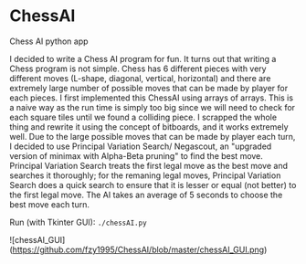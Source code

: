 # ChessAI

Chess AI python app

I decided to write a Chess AI program for fun. It turns out that writing a Chess program is not simple. Chess has 6 different pieces with very different moves (L-shape, diagonal, vertical, horizontal) and there are extremely large number of possible moves that can be made by player for each pieces. I first implemented this ChessAI using arrays of arrays. This is a naive way as the run time is simply too big since we will need to check for each square tiles until we found a colliding piece. I scrapped the whole thing and rewrite it using the concept of bitboards, and it works extremely well. Due to the large possible moves that can be made by player each turn, I decided to use Principal Variation Search/ Negascout, an "upgraded version of minimax with Alpha-Beta pruning" to find the best move. Principal Variation Search treats the first legal move as the best move and searches it thoroughly; for the remaning legal moves, Principal Variation Search does a quick search to ensure that it is lesser or equal (not better) to the first legal move. The AI takes an average of 5 seconds to choose the best move each turn.

Run (with Tkinter GUI):
`./chessAI.py`

![chessAI_GUI]
(https://github.com/fzy1995/ChessAI/blob/master/chessAI_GUI.png)

